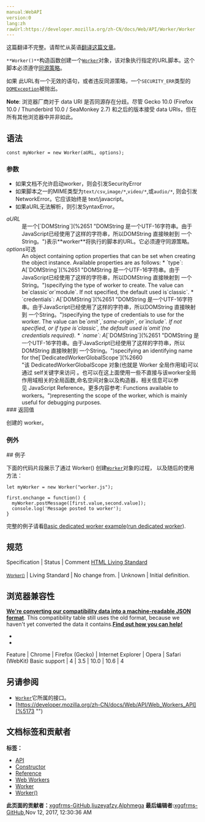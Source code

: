 ```yaml
---
manual:WebAPI
version:0
lang:zh
rawUrl:https://developer.mozilla.org/zh-CN/docs/Web/API/Worker/Worker
---
```




这篇翻译不完整。请帮忙从英语[翻译这篇文章](%22405 "")。






`**Worker()**`构造函数创建一个[`Worker`](%3314 "Web Workers API 的 Worker 接口代表一个可以轻松创建的后台任务，并可以将消息发送回其创建者。创建一个工作程序只要简单的调用Worker() 构造函数，并指定一个要在工作线程中运行的脚本。")对象，该对象执行指定的URL脚本。这个脚本必须遵守[同源策略](%21464 "Same origin policy for JavaScript")。



如果 此URL有一个无效的语句，或者违反同源策略，一个`SECURITY_ERR`类型的[`DOMException`](%2635 "此页面仍未被本地化, 期待您的翻译!")被抛出。



**Note**: 浏览器厂商对于 data URI 是否同源存在分歧。尽管 Gecko 10.0 (Firefox 10.0 / Thunderbird 10.0 / SeaMonkey 2.7) 和之后的版本接受 data URIs，但在所有其他浏览器中并非如此。



## 语法<a name="语法"></a>

```
const myWorker = new Worker(aURL, options);
```

### 参数<a name="参数"></a>

* 如果文档不允许启动worker，则会引发SecurityError
* 如果脚本之一的MIME类型为`text/csv`,`image/*`,`video/*`,或`audio/*`, 则会引发NetworkError。它应该始终是 text/javacript。
* 如果aURL无法解析，则引发SyntaxError。
<dl><dt id=''><em>aURL</em></dt><dd>是一个[`DOMString`](%2651 "DOMString 是一个UTF-16字符串。由于JavaScript已经使用了这样的字符串，所以DOMString 直接映射到 一个String。")表示**worker**将执行的脚本的URL。它必须遵守同源策略。</dd><dt id=''><em>options</em>可选</dt><dd>An object containing option properties that can be set when creating the object instance. Available properties are as follows:
* `type`: A[`DOMString`](%2651 "DOMString 是一个UTF-16字符串。由于JavaScript已经使用了这样的字符串，所以DOMString 直接映射到 一个String。")specifying the type of worker to create. The value can be`classic`or`module`. If not specified, the default used is`classic`.
* `credentials`: A[`DOMString`](%2651 "DOMString 是一个UTF-16字符串。由于JavaScript已经使用了这样的字符串，所以DOMString 直接映射到 一个String。")specifying the type of credentials to use for the worker. The value can be<dfn>`omit`</dfn>,`<dfn>same-origin</dfn>`, or<dfn>`include`. If not specified, or if type is`classic`, the default used is`omit`(no credentials required).</dfn>
* <dfn>`name`: A</dfn>[`DOMString`](%2651 "DOMString 是一个UTF-16字符串。由于JavaScript已经使用了这样的字符串，所以DOMString 直接映射到 一个String。")specifying an identifying name for the[`DedicatedWorkerGlobalScope`](%2660 "该 DedicatedWorkerGlobalScope 对象(也就是 Worker 全局作用域)可以通过 self关键字来访问 。也可以在这上面使用一些不直接与该worker全局作用域相关的全局函数,命名空间对象以及构造器，相关信息可以参见 JavaScript Reference。更多内容参考: Functions available to workers。")representing the scope of the worker, which is mainly useful for debugging purposes.
</dd><dt id=''>
### 返回值<a name="返回值"></a>


创建的 worker。


### 例外<a name="例外"></a>
</dt></dl>
## 例子<a name="例子"></a>


下面的代码片段展示了通过 Worker() 创建[`Worker`](%3314 "Web Workers API 的 Worker 接口代表一个可以轻松创建的后台任务，并可以将消息发送回其创建者。创建一个工作程序只要简单的调用Worker() 构造函数，并指定一个要在工作线程中运行的脚本。")对象的过程， 以及随后的使用方法：


```
let myWorker = new Worker("worker.js");

first.onchange = function() {
  myWorker.postMessage([first.value,second.value]);
  console.log('Message posted to worker');
}
```


完整的例子请看[Basic dedicated worker example](%3387 "")([run dedicated worker](%3388 "")).


## 规范<a name="规范"></a>
Specification | Status | Comment 
[HTML Living Standard<br></br><small>Worker()</small>](%22406 "") | Living Standard | No change from. 
 | Unknown | Initial definition. 


## 浏览器兼容性<a name="浏览器兼容性"></a>


**[We&#39;re converting our compatibility data into a machine-readable JSON format](%3344 "")**. This compatibility table still uses the old format, because we haven&#39;t yet converted the data it contains.**[Find out how you can help!](%3392 "")**


* 
* 
Feature | Chrome | Firefox (Gecko) | Internet Explorer | Opera | Safari (WebKit) 
Basic support | 4 | 3.5 | 10.0 | 10.6 | 4 





## 另请参阅<a name="另请参阅"></a>

* [`Worker`](%3314 "Web Workers API 的 Worker 接口代表一个可以轻松创建的后台任务，并可以将消息发送回其创建者。创建一个工作程序只要简单的调用Worker() 构造函数，并指定一个要在工作线程中运行的脚本。")它所属的接口。
* [https://developer.mozilla.org/zh-CN/docs/Web/API/Web_Workers_API](%5173 "")



## 文档标签和贡献者
**标签：**
* [API](%50 "")
* [Constructor](%22315 "")
* [Reference](%3381 "")
* [Web Workers](%3395 "")
* [Worker](%18578 "")
* [Worker()](%22407 "")

**此页面的贡献者：**[xgqfrms-GitHub](%57 ""),[liuzeyafzy](%22404 ""),[Alphmega](%3396 "")
**最后编辑者:**[xgqfrms-GitHub](%57 ""),<time>Nov 12, 2017, 12:30:36 AM</time>


